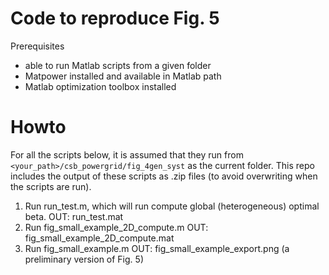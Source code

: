 # Code to reproduce Fig. 5

Prerequisites
- able to run Matlab scripts from a given folder
- Matpower installed and available in Matlab path
- Matlab optimization toolbox installed

# Howto

For all the scripts below, it is assumed that they run from `<your_path>/csb_powergrid/fig_4gen_syst` as the current folder.
This repo includes the output of these scripts as .zip files (to avoid overwriting when the scripts are run).

1) Run run_test.m, which will run compute global (heterogeneous) optimal beta.
	OUT: run_test.mat 
2) Run fig_small_example_2D_compute.m
  OUT: fig_small_example_2D_compute.mat
3) Run fig_small_example.m
  OUT: fig_small_example_export.png (a preliminary version of Fig. 5)
